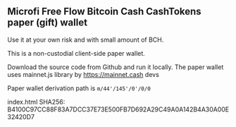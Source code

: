## Microfi Free Flow Bitcoin Cash CashTokens paper (gift) wallet


Use it at your own risk and with small amount of BCH.

This is a non-custodial client-side paper wallet.

Download the source code from Github and run it locally. The paper wallet uses mainnet.js library by https://mainnet.cash devs

Paper wallet derivation path is `m/44'/145'/0'/0/0`

index.html SHA256: B4100C97CC88F83A7DCC37E73E500FB7D692A29C49A0A142B4A30A00E32420D7


